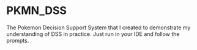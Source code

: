 # PKMN_DSS

The Pokemon Decision Support System that I created to demonstrate my understanding of DSS in practice.
Just run in your IDE and follow the prompts.
